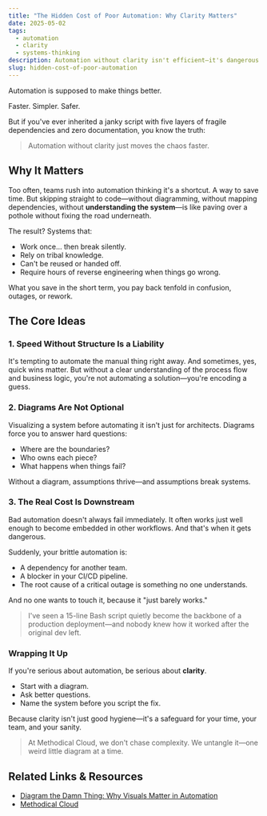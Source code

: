 ```yaml
---
title: "The Hidden Cost of Poor Automation: Why Clarity Matters"
date: 2025-05-02
tags:
  - automation
  - clarity
  - systems-thinking
description: Automation without clarity isn't efficient—it's dangerous. This post explores why skipping the design phase leads to brittle systems, mounting tech debt, and frustrated teams.
slug: hidden-cost-of-poor-automation
---
```


Automation is supposed to make things better.

Faster. Simpler. Safer.

But if you've ever inherited a janky script with five layers of fragile dependencies and zero documentation, you know the truth:

> Automation without clarity just moves the chaos faster.

## Why It Matters

Too often, teams rush into automation thinking it's a shortcut. A way to save time. But skipping straight to code—without diagramming, without mapping dependencies, without **understanding the system**—is like paving over a pothole without fixing the road underneath.

The result? Systems that:

- Work once… then break silently.
- Rely on tribal knowledge.
- Can't be reused or handed off.
- Require hours of reverse engineering when things go wrong.

What you save in the short term, you pay back tenfold in confusion, outages, or rework.

## The Core Ideas

### 1. Speed Without Structure Is a Liability

It's tempting to automate the manual thing right away. And sometimes, yes, quick wins matter. But without a clear understanding of the process flow and business logic, you're not automating a solution—you're encoding a guess.

### 2. Diagrams Are Not Optional

Visualizing a system before automating it isn't just for architects. Diagrams force you to answer hard questions:

- Where are the boundaries?
- Who owns each piece?
- What happens when things fail?

Without a diagram, assumptions thrive—and assumptions break systems.

### 3. The Real Cost Is Downstream

Bad automation doesn't always fail immediately. It often works just well enough to become embedded in other workflows. And that's when it gets dangerous.

Suddenly, your brittle automation is:

- A dependency for another team.
- A blocker in your CI/CD pipeline.
- The root cause of a critical outage is something no one understands.

And no one wants to touch it, because it "just barely works."

> I've seen a 15-line Bash script quietly become the backbone of a production deployment—and nobody knew how it worked after the original dev left.

### **Wrapping It Up**

If you're serious about automation, be serious about **clarity**.

- Start with a diagram.
- Ask better questions.
- Name the system before you script the fix.

Because clarity isn't just good hygiene—it's a safeguard for your time, your team, and your sanity.

> At Methodical Cloud, we don't chase complexity. We untangle it—one weird little diagram at a time.

## Related Links & Resources

- [Diagram the Damn Thing: Why Visuals Matter in Automation](/blog/diagram-the-damn-thing)
- [Methodical Cloud](https://methodicalcloud.com)
